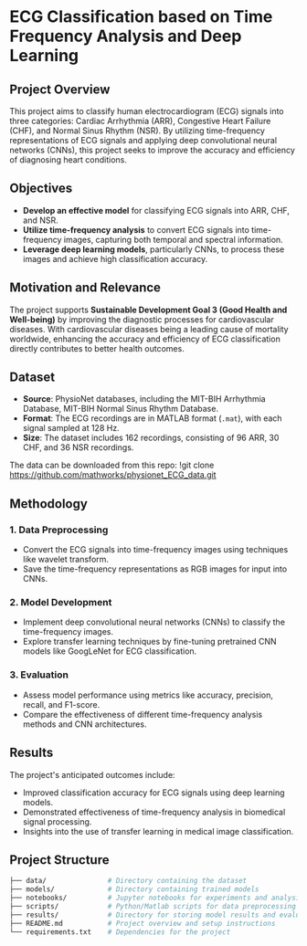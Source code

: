 # ECG Classification based on Time Frequency Analysis and Deep Learning

## Project Overview

This project aims to classify human electrocardiogram (ECG) signals into three categories: Cardiac Arrhythmia (ARR), Congestive Heart Failure (CHF), and Normal Sinus Rhythm (NSR). By utilizing time-frequency representations of ECG signals and applying deep convolutional neural networks (CNNs), this project seeks to improve the accuracy and efficiency of diagnosing heart conditions.

## Objectives

- **Develop an effective model** for classifying ECG signals into ARR, CHF, and NSR.
- **Utilize time-frequency analysis** to convert ECG signals into time-frequency images, capturing both temporal and spectral information.
- **Leverage deep learning models**, particularly CNNs, to process these images and achieve high classification accuracy.

## Motivation and Relevance

The project supports **Sustainable Development Goal 3 (Good Health and Well-being)** by improving the diagnostic processes for cardiovascular diseases. With cardiovascular diseases being a leading cause of mortality worldwide, enhancing the accuracy and efficiency of ECG classification directly contributes to better health outcomes.

## Dataset

- **Source**: PhysioNet databases, including the MIT-BIH Arrhythmia Database, MIT-BIH Normal Sinus Rhythm Database.
- **Format**: The ECG recordings are in MATLAB format (`.mat`), with each signal sampled at 128 Hz.
- **Size**: The dataset includes 162 recordings, consisting of 96 ARR, 30 CHF, and 36 NSR recordings.

The data can be downloaded from this repo:
!git clone https://github.com/mathworks/physionet_ECG_data.git

## Methodology

### 1. Data Preprocessing
- Convert the ECG signals into time-frequency images using techniques like wavelet transform.
- Save the time-frequency representations as RGB images for input into CNNs.

### 2. Model Development
- Implement deep convolutional neural networks (CNNs) to classify the time-frequency images.
- Explore transfer learning techniques by fine-tuning pretrained CNN models like GoogLeNet for ECG classification.

### 3. Evaluation
- Assess model performance using metrics like accuracy, precision, recall, and F1-score.
- Compare the effectiveness of different time-frequency analysis methods and CNN architectures.

## Results

The project's anticipated outcomes include:
- Improved classification accuracy for ECG signals using deep learning models.
- Demonstrated effectiveness of time-frequency analysis in biomedical signal processing.
- Insights into the use of transfer learning in medical image classification.

## Project Structure

```bash
├── data/               # Directory containing the dataset
├── models/             # Directory containing trained models
├── notebooks/          # Jupyter notebooks for experiments and analysis
├── scripts/            # Python/Matlab scripts for data preprocessing and model training
├── results/            # Directory for storing model results and evaluation metrics
├── README.md           # Project overview and setup instructions
└── requirements.txt    # Dependencies for the project
